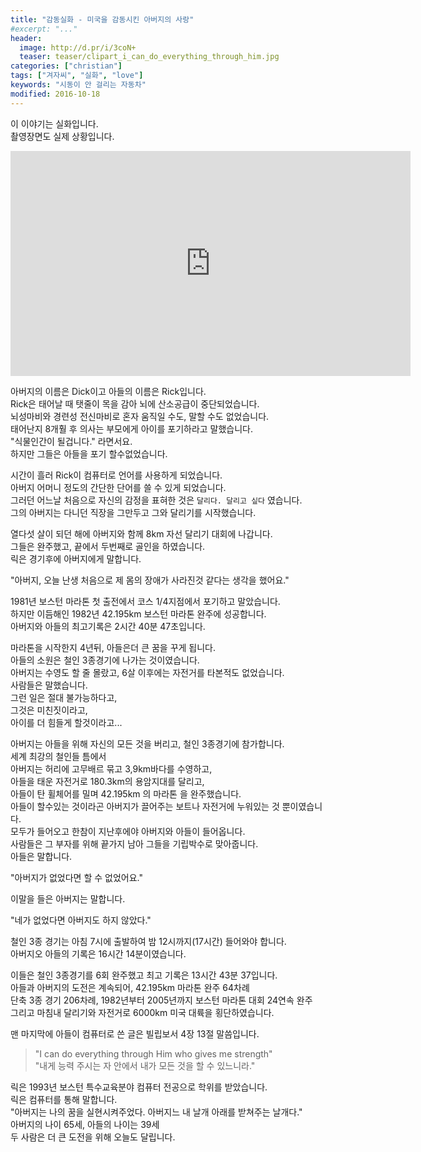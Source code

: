 ```yaml
---
title: "감동실화 - 미국을 감동시킨 아버지의 사랑"
#excerpt: "..."
header:
  image: http://d.pr/i/3coN+
  teaser: teaser/clipart_i_can_do_everything_through_him.jpg
categories: ["christian"]
tags: ["겨자씨", "실화", "love"]
keywords: "시동이 안 걸리는 자동차"
modified: 2016-10-18
---
```


이 이야기는 실화입니다.<br/>
촬영장면도 실제 상황입니다.<br/>

<p>
  <iframe width="640" height="360" src="https://www.youtube.com/embed/RPCkoFledCo" frameborder="0" allowfullscreen></iframe>
</p>  

아버지의 이름은 Dick이고 아들의 이름은 Rick입니다.<br/>
Rick은 태어날 때 탯줄이 목을 감아 뇌에 산소공급이 중단되었습니다.<br/>
뇌성마비와 경련성 전신마비로 혼자 움직일 수도, 말할 수도 없었습니다.<br/>
태어난지 8개훨 후 의사는 부모에게 아이를 포기하라고 말했습니다.<br/>
"식물인간이 될겁니다." 라면서요.<br/>
하지만 그들은 아들을 포기 할수없었습니다.<br/>

시간이 흘러 Rick이 컴퓨터로 언어를 사용하게 되었습니다.<br/>
아버지 어머니 정도의 간단한 단어를 쓸 수 있게 되었습니다.<br/>
그러던 어느날 처음으로 자신의 감정을 표혀한 것은 `달리다. 달리고 싶다` 였습니다.<br/>
그의 아버지는 다니던 직장을 그만두고 그와 달리기를 시작했습니다.<br/>

열다섯 살이 되던 해에 아버지와 함께 8km 자선 달리기 대회에 나갑니다.<br/>
그들은 완주했고, 끝에서 두번째로 골인을 하였습니다.<br/>
릭은 경기후에 아버지에게 말합니다.<br/>

"아버지, 오늘 난생 처음으로 제 몸의 장애가 사라진것 같다는 생각을 했어요."

1981년 보스턴 마라톤 첫 출전에서 코스 1/4지점에서 포기하고 말았습니다.<br/>
하지만 이듬해인 1982년 42.195km 보스턴 마라톤 완주에 성공합니다.<br/>
아버지와 아들의 최고기록은 2시간 40분 47초입니다.<br/>

마라톤을 시작한지 4년뒤, 아들은더 큰 꿈을 꾸게 됩니다.<br/>
아들의 소원은 철인 3종경기에 나가는 것이였습니다.<br/>
아버지는 수영도 할 줄 몰랐고, 6살 이후에는 자전거를 타본적도 없었습니다.<br/>
사람들은 말했습니다.<br/>
그런 일은 절대 불가능하다고,<br/>
그것은 미친짓이라고,<br/>
아이를 더 힘들게 할것이라고...<br/>

아버지는 아들을 위해 자신의 모든 것을 버리고, 철인 3종경기에 참가합니다.<br/>
세계 최강의 철인들 틈에서<br/>
아버지는 허리에 고무배르 묶고 3,9km바다를 수영하고,<br/>
아들을 태운 자전거로 180.3km의 용암지대를 달리고,<br/>
아들이 탄 휠체어를 밀며 42.195km 의 마라톤 을 완주했습니다.<br/>
아들이 할수있는 것이라곤 아버지가 끌어주는 보트나 자전거에 누워있는 것 뿐이였습니다.<br/>
모두가 들어오고 한참이 지난후에야 아버지와 아들이 들어옵니다.<br/>
사람들은 그 부자를 위해 끝가지 남아 그들을 기립박수로 맞아줍니다.<br/>
아들은 말합니다.<br/>

"아버지가 없었다면 할 수 없었어요."

이말을 들은 아버지는 말합니다.

"네가 없었다면 아버지도 하지 않았다."

철인 3종 경기는 아침 7시에 출발하여 밤 12시까지(17시간) 들어와야 합니다.<br/>
아버지오 아들의 기록은 16시간 14분이였습니다.<br/>

이들은 철인 3종경기를 6회 완주했고 최고 기록은 13시간 43분 37입니다.<br/>
아들과 아버지의 도전은 계속되어, 42.195km 마라톤 완주 64차례<br/>
단축 3종 경기 206차례, 1982년부터 2005년까지 보스턴 마라톤 대회 24연속 완주<br/>
그리고 마침내 달리기와 자전거로 6000km 미국 대륙을 횡단하였습니다.<br/>

맨 마지막에 아들이 컴퓨터로 쓴 글은 빌립보서 4장 13절 말씀입니다.

> "I can do everything through Him who gives me strength"<br/>
> "내게 능력 주시는 자 안에서 내가 모든 것을 할 수 있느니라."

릭은 1993년 보스턴 특수교육분야 컴퓨터 전공으로 학위를 받았습니다.<br/>
릭은 컴퓨터를 통해 말합니다.<br/>
"아버지는 나의 꿈을 실현시켜주었다.
아버지느 내 날개 아래를 받쳐주는 날개다."<br/>
아버지의 나이 65세, 아들의 나이는 39세<br/>
두 사람은 더 큰 도전을 위해 오늘도 달립니다.<br/>
